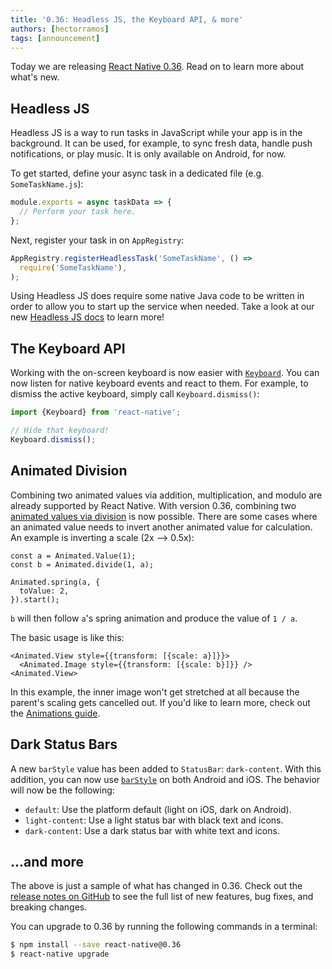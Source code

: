 ```yaml
---
title: '0.36: Headless JS, the Keyboard API, & more'
authors: [hectorramos]
tags: [announcement]
---
```


Today we are releasing [React Native 0.36](https://github.com/facebook/react-native/releases/tag/v0.36.0). Read on to learn more about what's new.

## Headless JS

Headless JS is a way to run tasks in JavaScript while your app is in the background. It can be used, for example, to sync fresh data, handle push notifications, or play music. It is only available on Android, for now.

To get started, define your async task in a dedicated file (e.g. `SomeTaskName.js`):

```jsx
module.exports = async taskData => {
  // Perform your task here.
};
```

Next, register your task in on `AppRegistry`:

```jsx
AppRegistry.registerHeadlessTask('SomeTaskName', () =>
  require('SomeTaskName'),
);
```

Using Headless JS does require some native Java code to be written in order to allow you to start up the service when needed. Take a look at our new [Headless JS docs](/docs/headless-js-android) to learn more!

## The Keyboard API

Working with the on-screen keyboard is now easier with [`Keyboard`](/docs/keyboard). You can now listen for native keyboard events and react to them. For example, to dismiss the active keyboard, simply call `Keyboard.dismiss()`:

```js
import {Keyboard} from 'react-native';

// Hide that keyboard!
Keyboard.dismiss();
```

## Animated Division

Combining two animated values via addition, multiplication, and modulo are already supported by React Native. With version 0.36, combining two [animated values via division](/docs/animated#divide) is now possible. There are some cases where an animated value needs to invert another animated value for calculation. An example is inverting a scale (2x --> 0.5x):

```
const a = Animated.Value(1);
const b = Animated.divide(1, a);

Animated.spring(a, {
  toValue: 2,
}).start();
```

`b` will then follow `a`'s spring animation and produce the value of `1 / a`.

The basic usage is like this:

```
<Animated.View style={{transform: [{scale: a}]}}>
  <Animated.Image style={{transform: [{scale: b}]}} />
<Animated.View>
```

In this example, the inner image won't get stretched at all because the parent's scaling gets cancelled out. If you'd like to learn more, check out the [Animations guide](/docs/animations).

## Dark Status Bars

A new `barStyle` value has been added to `StatusBar`: `dark-content`. With this addition, you can now use [`barStyle`](/docs/statusbar#barstyle) on both Android and iOS. The behavior will now be the following:

- `default`: Use the platform default (light on iOS, dark on Android).
- `light-content`: Use a light status bar with black text and icons.
- `dark-content`: Use a dark status bar with white text and icons.

## ...and more

The above is just a sample of what has changed in 0.36. Check out the [release notes on GitHub](https://github.com/facebook/react-native/releases/tag/v0.36.0) to see the full list of new features, bug fixes, and breaking changes.

You can upgrade to 0.36 by running the following commands in a terminal:

```bash
$ npm install --save react-native@0.36
$ react-native upgrade
```
